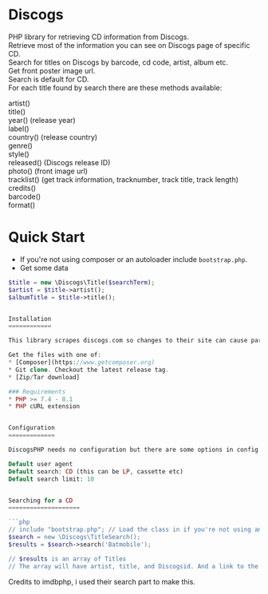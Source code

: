 Discogs
=======

PHP library for retrieving CD information from Discogs.<br>
Retrieve most of the information you can see on Discogs page of specific CD.<br>
Search for titles on Discogs by barcode, cd code, artist, album etc.<br>
Get front poster image url.<br>
Search is default for CD.<br>
For each title found by search there are these methods available:<br>

artist()<br>
title()<br>
year() (release year)<br>
label()<br>
country() (release country)<br>
genre()<br>
style()<br>
released() (Discogs release ID)<br>
photo() (front image url)<br>
tracklist() (get track information, tracknumber, track title, track length)<br>
credits()<br>
barcode()<br>
format()<br>


Quick Start
===========

* If you're not using composer or an autoloader include `bootstrap.php`.
* Get some data
```php
$title = new \Discogs\Title($searchTerm);
$artist = $title->artist();
$albumTitle = $title->title();


Installation
============

This library scrapes discogs.com so changes to their site can cause parts of this library to fail.

Get the files with one of:
* [Composer](https://www.getcomposer.org)
* Git clone. Checkout the latest release tag.
* [Zip/Tar download]

### Requirements
* PHP >= 7.4 - 8.1
* PHP cURL extension


Configuration
=============

DiscogsPHP needs no configuration but there are some options in config:

Default user agent
Default search: CD (this can be LP, cassette etc)
Default search limit: 10


Searching for a CD
====================

```php
// include "bootstrap.php"; // Load the class in if you're not using an autoloader
$search = new \Discogs\TitleSearch();
$results = $search->search('Batmobile');

// $results is an array of Titles
// The array will have artist, title, and Discogsid. And a link to the discogs page.
```
Credits to imdbphp, i used their search part to make this.
